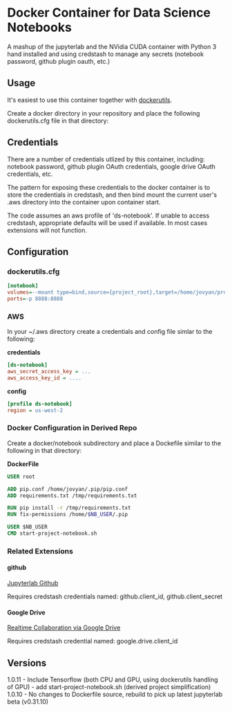 # Docker Container for Data Science Notebooks

A mashup of the jupyterlab and the NVidia CUDA container
with Python 3 hand installed and using credstash to manage any secrets (notebook password,
github plugin oauth, etc.)

## Usage
It's easiest to use this container together with [dockerutils](https://pypi.python.org/pypi/dockerutils).

Create a docker directory in your repository and place the following dockerutils.cfg file in that directory:

## Credentials
There are a number of credentials utlized by this container, including: notebook password, github plugin OAuth 
credentials, google drive OAuth credentials, etc.

The pattern for exposing these credentials to the docker container is to store the
credentials in credstash, and then bind mount the current user's .aws directory into
the container upon container start.

The code assumes an aws profile of 'ds-notebook'. If unable to access credstash, 
appropriate defaults will be used if available. In most cases extensions will not
function.

## Configuration
### dockerutils.cfg
```ini
[notebook]
volumes=--mount type=bind,source={project_root},target=/home/jovyan/project -v /data:/data --mount type=bind,source=/Users/{user}/.aws,target=/home/jovyan/.aws
ports=-p 8888:8888
```

### AWS
In your ~/.aws directory create a credentials and config file simlar to the following:

**credentials**
```ini
[ds-notebook]
aws_secret_access_key = ...
aws_access_key_id = ....
```

**config**
```ini
[profile ds-notebook]
region = us-west-2
```

### Docker Configuration in Derived Repo
Create a docker/notebook subdirectory and place a Dockefile similar to the following in that directory:

**DockerFile**
```dockerfile
USER root

ADD pip.conf /home/jovyan/.pip/pip.conf
ADD requirements.txt /tmp/requirements.txt

RUN pip install -r /tmp/requirements.txt
RUN fix-permissions /home/$NB_USER/.pip

USER $NB_USER
CMD start-project-notebook.sh
```

### Related Extensions
#### github
[Jupyterlab Github](https://github.com/jupyterlab/jupyterlab-github)

Requires credstash credentials named: github.client_id, github.client_secret

#### Google Drive
[Realtime Collaboration via Google Drive](https://github.com/jupyterlab/jupyterlab-google-drive/blob/master/docs/advanced.md#Realtime-API)

Requires credstash credential named: google.drive.client_id

## Versions

1.0.11 - Include Tensorflow (both CPU and GPU, using dockerutils handling of GPU)
        - add start-project-notebook.sh (derived project simplification)
1.0.10 - No changes to Dockerfile source, rebuild to pick up latest jupyterlab beta (v0.31.10)